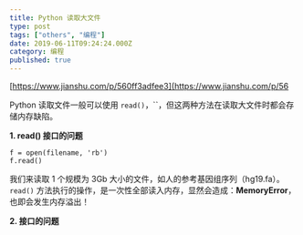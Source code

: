 ```yaml
---
title: Python 读取大文件
type: post
tags: ["others", "编程"]
date: 2019-06-11T09:24:24.000Z
category: 编程
published: true
---
```


[https://www.jianshu.com/p/560ff3adfee3](https://www.jianshu.com/p/56

Python 读取文件一般可以使用 `read()`，``，但这两种方法在读取大文件时都会存储内存缺陷。

**1. read() 接口的问题**

```
f = open(filename, 'rb')
f.read()
```

我们来读取 1 个规模为 3Gb 大小的文件，如人的参考基因组序列（hg19.fa）。`read()` 方法执行的操作，是一次性全部读入内存，显然会造成：**MemoryError**，也即会发生内存溢出！

**2.  接口的问题**
